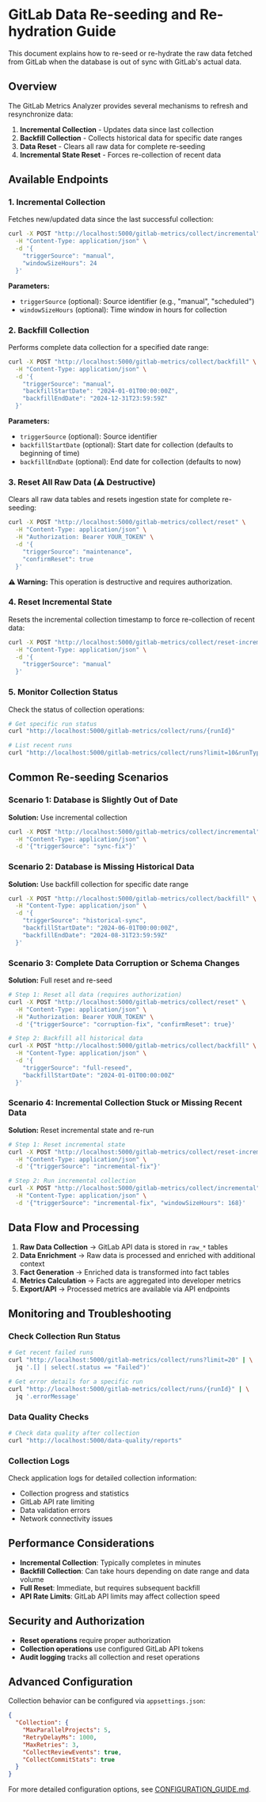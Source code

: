 # GitLab Data Re-seeding and Re-hydration Guide

This document explains how to re-seed or re-hydrate the raw data fetched from GitLab when the database is out of sync with GitLab's actual data.

## Overview

The GitLab Metrics Analyzer provides several mechanisms to refresh and resynchronize data:

1. **Incremental Collection** - Updates data since last collection
2. **Backfill Collection** - Collects historical data for specific date ranges
3. **Data Reset** - Clears all raw data for complete re-seeding
4. **Incremental State Reset** - Forces re-collection of recent data

## Available Endpoints

### 1. Incremental Collection

Fetches new/updated data since the last successful collection:

```bash
curl -X POST "http://localhost:5000/gitlab-metrics/collect/incremental" \
  -H "Content-Type: application/json" \
  -d '{
    "triggerSource": "manual",
    "windowSizeHours": 24
  }'
```

**Parameters:**
- `triggerSource` (optional): Source identifier (e.g., "manual", "scheduled")
- `windowSizeHours` (optional): Time window in hours for collection

### 2. Backfill Collection

Performs complete data collection for a specified date range:

```bash
curl -X POST "http://localhost:5000/gitlab-metrics/collect/backfill" \
  -H "Content-Type: application/json" \
  -d '{
    "triggerSource": "manual",
    "backfillStartDate": "2024-01-01T00:00:00Z",
    "backfillEndDate": "2024-12-31T23:59:59Z"
  }'
```

**Parameters:**
- `triggerSource` (optional): Source identifier
- `backfillStartDate` (optional): Start date for collection (defaults to beginning of time)
- `backfillEndDate` (optional): End date for collection (defaults to now)

### 3. Reset All Raw Data (⚠️ Destructive)

Clears all raw data tables and resets ingestion state for complete re-seeding:

```bash
curl -X POST "http://localhost:5000/gitlab-metrics/collect/reset" \
  -H "Content-Type: application/json" \
  -H "Authorization: Bearer YOUR_TOKEN" \
  -d '{
    "triggerSource": "maintenance",
    "confirmReset": true
  }'
```

**⚠️ Warning:** This operation is destructive and requires authorization.

### 4. Reset Incremental State

Resets the incremental collection timestamp to force re-collection of recent data:

```bash
curl -X POST "http://localhost:5000/gitlab-metrics/collect/reset-incremental-state" \
  -H "Content-Type: application/json" \
  -d '{
    "triggerSource": "manual"
  }'
```

### 5. Monitor Collection Status

Check the status of collection operations:

```bash
# Get specific run status
curl "http://localhost:5000/gitlab-metrics/collect/runs/{runId}"

# List recent runs
curl "http://localhost:5000/gitlab-metrics/collect/runs?limit=10&runType=incremental"
```

## Common Re-seeding Scenarios

### Scenario 1: Database is Slightly Out of Date

**Solution:** Use incremental collection
```bash
curl -X POST "http://localhost:5000/gitlab-metrics/collect/incremental" \
  -H "Content-Type: application/json" \
  -d '{"triggerSource": "sync-fix"}'
```

### Scenario 2: Database is Missing Historical Data

**Solution:** Use backfill collection for specific date range
```bash
curl -X POST "http://localhost:5000/gitlab-metrics/collect/backfill" \
  -H "Content-Type: application/json" \
  -d '{
    "triggerSource": "historical-sync",
    "backfillStartDate": "2024-06-01T00:00:00Z",
    "backfillEndDate": "2024-08-31T23:59:59Z"
  }'
```

### Scenario 3: Complete Data Corruption or Schema Changes

**Solution:** Full reset and re-seed
```bash
# Step 1: Reset all data (requires authorization)
curl -X POST "http://localhost:5000/gitlab-metrics/collect/reset" \
  -H "Content-Type: application/json" \
  -H "Authorization: Bearer YOUR_TOKEN" \
  -d '{"triggerSource": "corruption-fix", "confirmReset": true}'

# Step 2: Backfill all historical data
curl -X POST "http://localhost:5000/gitlab-metrics/collect/backfill" \
  -H "Content-Type: application/json" \
  -d '{
    "triggerSource": "full-reseed",
    "backfillStartDate": "2024-01-01T00:00:00Z"
  }'
```

### Scenario 4: Incremental Collection Stuck or Missing Recent Data

**Solution:** Reset incremental state and re-run
```bash
# Step 1: Reset incremental state
curl -X POST "http://localhost:5000/gitlab-metrics/collect/reset-incremental-state" \
  -H "Content-Type: application/json" \
  -d '{"triggerSource": "incremental-fix"}'

# Step 2: Run incremental collection
curl -X POST "http://localhost:5000/gitlab-metrics/collect/incremental" \
  -H "Content-Type: application/json" \
  -d '{"triggerSource": "incremental-fix", "windowSizeHours": 168}'
```

## Data Flow and Processing

1. **Raw Data Collection** → GitLab API data is stored in `raw_*` tables
2. **Data Enrichment** → Raw data is processed and enriched with additional context
3. **Fact Generation** → Enriched data is transformed into fact tables
4. **Metrics Calculation** → Facts are aggregated into developer metrics
5. **Export/API** → Processed metrics are available via API endpoints

## Monitoring and Troubleshooting

### Check Collection Run Status

```bash
# Get recent failed runs
curl "http://localhost:5000/gitlab-metrics/collect/runs?limit=20" | \
  jq '.[] | select(.status == "Failed")'

# Get error details for a specific run
curl "http://localhost:5000/gitlab-metrics/collect/runs/{runId}" | \
  jq '.errorMessage'
```

### Data Quality Checks

```bash
# Check data quality after collection
curl "http://localhost:5000/data-quality/reports"
```

### Collection Logs

Check application logs for detailed collection information:
- Collection progress and statistics
- GitLab API rate limiting
- Data validation errors
- Network connectivity issues

## Performance Considerations

- **Incremental Collection**: Typically completes in minutes
- **Backfill Collection**: Can take hours depending on date range and data volume
- **Full Reset**: Immediate, but requires subsequent backfill
- **API Rate Limits**: GitLab API limits may affect collection speed

## Security and Authorization

- **Reset operations** require proper authorization
- **Collection operations** use configured GitLab API tokens
- **Audit logging** tracks all collection and reset operations

## Advanced Configuration

Collection behavior can be configured via `appsettings.json`:

```json
{
  "Collection": {
    "MaxParallelProjects": 5,
    "RetryDelayMs": 1000,
    "MaxRetries": 3,
    "CollectReviewEvents": true,
    "CollectCommitStats": true
  }
}
```

For more detailed configuration options, see [CONFIGURATION_GUIDE.md](./CONFIGURATION_GUIDE.md).
